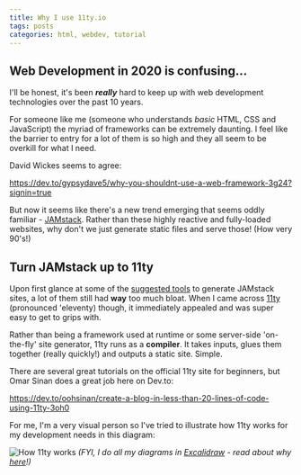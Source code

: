 ```yaml
---
title: Why I use 11ty.io
tags: posts
categories: html, webdev, tutorial
---
```


## Web Development in 2020 is confusing...

I'll be honest, it's been ***really*** hard to keep up with web development technologies over the past 10 years.

For someone like me (someone who understands *basic* HTML, CSS and JavaScript) the myriad of frameworks can be extremely daunting. I feel like the barrier to entry for a lot of them is so high and they all seem to be overkill for what I need.

David Wickes seems to agree:

https://dev.to/gypsydave5/why-you-shouldnt-use-a-web-framework-3g24?signin=true

But now it seems like there's a new trend emerging that seems oddly familiar - [JAMstack](https://jamstack.org/). Rather than these highly reactive and fully-loaded websites, why don't we just generate static files and serve those! (How very 90's!)

## Turn JAMstack up to 11ty

Upon first glance at some of the [suggested tools](https://www.staticgen.com/) to generate JAMstack sites, a lot of them still had **way** too much bloat. When I came across [11ty](11ty.dev) (pronounced 'eleventy) though, it immediately appealed and was super easy to get to grips with.

Rather than being a framework used at runtime or some server-side 'on-the-fly' site generator, 11ty runs as a **compiler**. It takes inputs, glues them together (really quickly!) and outputs a static site. Simple. 

There are several great tutorials on the official 11ty site for beginners, but Omar Sinan does a great job here on Dev.to:

https://dev.to/oohsinan/create-a-blog-in-less-than-20-lines-of-code-using-11ty-3oh0

For me, I'm a very visual person so I've tried to illustrate how 11ty works for my development needs in this diagram:

![How 11ty works](https://dev-to-uploads.s3.amazonaws.com/i/sgo9z7ui1rzn3r7snv8p.png)
*(FYI, I do all my diagrams in [Excalidraw](https://excalidraw.com) - read about why [here](https://medium.com/@ndsn/why-excalidraw-is-mightier-than-the-pen-and-the-sword-47ecea8e81)!)*
